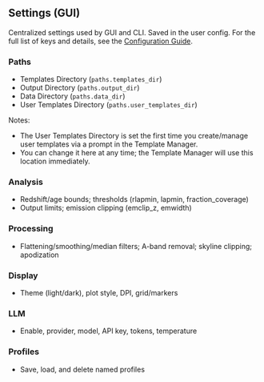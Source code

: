 ## Settings (GUI)

Centralized settings used by GUI and CLI. Saved in the user config. For the full list of keys and details, see the [Configuration Guide](../reference/configuration-guide.md).

### Paths
- Templates Directory (`paths.templates_dir`)
- Output Directory (`paths.output_dir`)
- Data Directory (`paths.data_dir`)
- User Templates Directory (`paths.user_templates_dir`)

Notes:
- The User Templates Directory is set the first time you create/manage user templates via a prompt in the Template Manager.
- You can change it here at any time; the Template Manager will use this location immediately.

### Analysis
- Redshift/age bounds; thresholds (rlapmin, lapmin, fraction_coverage)
- Output limits; emission clipping (emclip_z, emwidth)

### Processing
- Flattening/smoothing/median filters; A-band removal; skyline clipping; apodization

### Display
- Theme (light/dark), plot style, DPI, grid/markers

### LLM
- Enable, provider, model, API key, tokens, temperature

### Profiles
- Save, load, and delete named profiles

 

